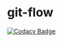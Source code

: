 # git-flow

[![Codacy Badge](https://api.codacy.com/project/badge/Grade/0a0a4eded4b84ee795c7718060acb3f4)](https://www.codacy.com/app/anis-bouhachem/git-flow?utm_source=github.com&utm_medium=referral&utm_content=anisbouhachem-aramisauto/git-flow&utm_campaign=badger)